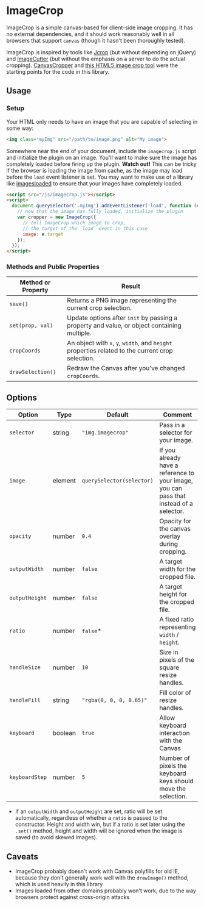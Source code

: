 ImageCrop
=========

ImageCrop is a simple canvas-based for client-side image cropping. It has no external dependencies, and it should work reasonably well in all browsers that support `canvas` (though it hasn't been thoroughly tested).

ImageCrop is inspired by tools like [Jcrop](http://deepliquid.com/content/Jcrop.html) (but without depending on jQuery) and [ImageCutter](http://www.joustmultimedia.com/blog/post/image_cutter) (but without the emphasis on a server to do the actual cropping). [CanvasCropper](https://github.com/codepo8/canvascropper) and [this HTML5 image crop tool](http://www.script-tutorials.com/html5-image-crop-tool) were the starting points for the code in this library.

## Usage

### Setup

Your HTML only needs to have an image that you are capable of selecting in some way:

```html
<img class="myImg" src="/path/to/image.png" alt="My image">
```

Somewhere near the end of your document, include the `imagecrop.js` script and initialize the plugin on an image. You'll want to make sure the image has completely loaded before firing up the plugin. **Watch out!** This can be tricky if the browser is loading the image from cache, as the image may load before the `load` event listener is set. You may want to make use of a library like [imagesloaded](https://github.com/desandro/imagesloaded) to ensure that your images have completely loaded.

```html
<script src="/js/imagecrop.js"></script>
<script>
  document.querySelector('.myImg').addEventListener('load', function (e) {
    // now that the image has fully loaded, initialize the plugin
    var cropper = new ImageCrop({
      // tell ImageCrop which image to crop,
      // the target of the `load` event in this case
      image: e.target
    });
  });
</script>
```

### Methods and Public Properties

| Method or Property | Result                                                       |
|--------------------|--------------------------------------------------------------|
| `save()`           | Returns a PNG image representing the current crop selection. |
| `set(prop, val)`   | Update options after `init` by passing a property and value, or object containing multiple.|
| `cropCoords`       | An object with `x`, `y`, `width`, and `height` properties related to the current crop selection.|
| `drawSelection()`  | Redraw the Canvas after you've changed `cropCoords`.         |

## Options

| Option         | Type    | Default                   | Comment                                         |
|----------------|---------|---------------------------|-------------------------------------------------|
| `selector`     | string  | `"img.imagecrop"`         | Pass in a selector for your image.              |
| `image`        | element | `querySelector(selector)` | If you already have a reference to your image, you can pass that instead of a selector. |
| `opacity`      | number  | `0.4`                     | Opacity for the canvas overlay during cropping. |
| `outputWidth`  | number  | `false`                   | A target width for the cropped file.            |
| `outputHeight` | number  | `false`                   | A target height for the cropped file.           |
| `ratio`        | number  | `false`*                  | A fixed ratio representing `width` / `height`.  |
| `handleSize`   | number  | `10`                      | Size in pixels of the square resize handles.    |
| `handleFill`   | string  | `"rgba(0, 0, 0, 0.65)"`   | Fill color of resize handles.                   |
| `keyboard`     | boolean | `true`                    | Allow keyboard interaction with the Canvas      |
| `keyboardStep` | number  | `5`                       | Number of pixels the keyboard keys should move the selection. |

* If an `outputWidth` and `outputHeight` are set, ratio will be set automatically, regardless of whether a `ratio` is passed to the constructor. Height and width win, but if a ratio is set later using the `.set()` method, height and width will be ignored when the image is saved (to avoid skewed images).

## Caveats

- ImageCrop probably doesn't work with Canvas polyfills for old IE, because they don't generally work well with the `drawImage()` method, which is used heavily in this library
- Images loaded from other domains probably won't work, due to the way browsers protect against cross-origin attacks
